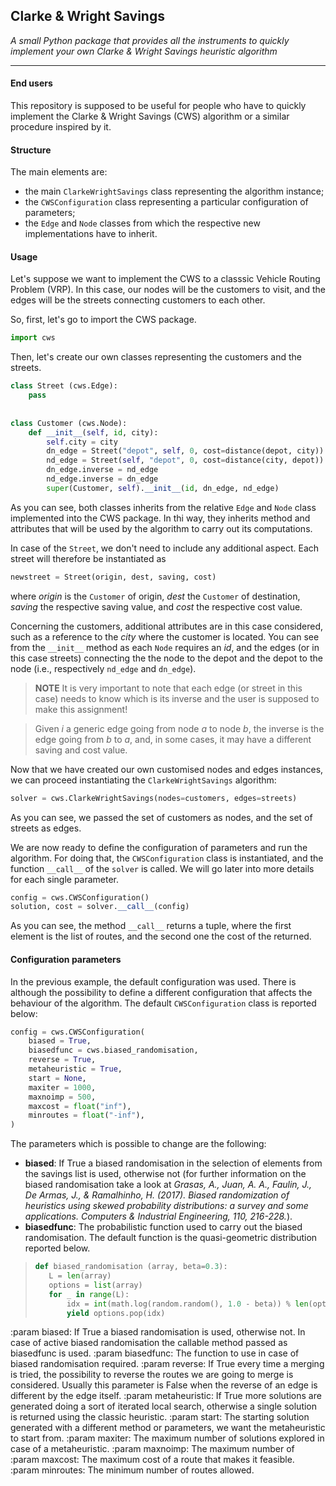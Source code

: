 ## Clarke & Wright Savings 
*A small Python package that provides all the instruments to quickly implement your own Clarke &amp; Wright Savings heuristic algorithm*

-----------------------------------------------------------------

#### End users
This repository is supposed to be useful for people who have to quickly implement the Clarke &amp; Wright Savings (CWS) algorithm or a similar procedure inspired by it.

#### Structure 
The main elements are:
- the main `ClarkeWrightSavings` class representing the algorithm instance;
- the `CWSConfiguration` class representing a particular configuration of parameters;
- the `Edge` and `Node` classes from which the respective new implementations have to inherit.

#### Usage 
Let's suppose we want to implement the CWS to a classsic Vehicle Routing Problem (VRP). In this case, our nodes will be the customers to visit, and the edges will be the streets connecting customers to each other.

So, first, let's go to import the CWS package.
``` python
import cws
```

Then, let's create our own classes representing the customers and the streets.
``` python
class Street (cws.Edge):
    pass
    
    
class Customer (cws.Node):
    def __init__(self, id, city):
        self.city = city
        dn_edge = Street("depot", self, 0, cost=distance(depot, city))
        nd_edge = Street(self, "depot", 0, cost=distance(city, depot))
        dn_edge.inverse = nd_edge
        nd_edge.inverse = dn_edge
        super(Customer, self).__init__(id, dn_edge, nd_edge)

```
As you can see, both classes inherits from the relative `Edge` and `Node` class implemented into the CWS package. In thi way, they inherits method and attributes that will be used by the algorithm to carry out its computations.

In case of the `Street`, we don't need to include any additional aspect. Each street will therefore be instantiated as
``` python
newstreet = Street(origin, dest, saving, cost)
```
where *origin* is the `Customer` of origin, *dest* the `Customer` of destination, *saving* the respective saving value, and *cost* the respective cost value.

Concerning the customers, additional attributes are in this case considered, such as a reference to the *city* where the customer is located.
You can see from the `__init__` method as each `Node` requires an *id*, and the edges (or in this case streets) connecting the the node to the depot and the depot to the node (i.e., respectively `nd_edge` and `dn_edge`).

> **NOTE** It is very important to note that each edge (or street in this case) needs to know which is its inverse and the user is supposed to make this assignment!

> Given *i* a generic edge going from node *a* to node *b*, the inverse is the edge going from *b* to *a*, and, in some cases, it may have a different saving and cost value.

Now that we have created our own customised nodes and edges instances, we can proceed instantiating the `ClarkeWrightSavings` algorithm:
``` python
solver = cws.ClarkeWrightSavings(nodes=customers, edges=streets)
```
As you can see, we passed the set of customers as nodes, and the set of streets as edges.

We are now ready to define the configuration of parameters and run the algorithm. For doing that, the `CWSConfiguration` class is instantiated, and the function `__call__` of the `solver` is called. We will go later into more details for each single parameter.
``` python
config = cws.CWSConfiguration()
solution, cost = solver.__call__(config)
```
As you can see, the method `__call__` returns a tuple, where the first element is the list of routes, and the second one the cost of the returned.

#### Configuration parameters
In the previous example, the default configuration was used. There is although the possibility to define a different configuration that affects the behaviour of the algorithm. The default `CWSConfiguration` class is reported below:
``` python
config = cws.CWSConfiguration(
    biased = True,
    biasedfunc = cws.biased_randomisation,
    reverse = True,
    metaheuristic = True,
    start = None,
    maxiter = 1000,
    maxnoimp = 500,
    maxcost = float("inf"),
    minroutes = float("-inf"),
)
```
The parameters which is possible to change are the following:
-   **biased**: If True a biased randomisation in the selection of elements from the savings list is used, otherwise not (for further information on the biased randomisation take a look at *Grasas, A., Juan, A. A., Faulin, J., De Armas, J., & Ramalhinho, H. (2017). Biased randomization of heuristics using skewed probability distributions: a survey and some applications. Computers & Industrial Engineering, 110, 216-228.*).
-   **biasedfunc**: The probabilistic function used to carry out the biased randomisation. The default function is the quasi-geometric distribution reported below.
>``` python 
>def biased_randomisation (array, beta=0.3):
>    L = len(array)
>    options = list(array)
>    for _ in range(L):
>        idx = int(math.log(random.random(), 1.0 - beta)) % len(options)
>        yield options.pop(idx)
>```




:param biased: If True a biased randomisation is used, otherwise not.
                    In case of active biased randomisation the callable method
                    passed as biasedfunc is used.
    :param biasedfunc: The function to use in case of biased randomisation
                        required.
    :param reverse: If True every time a merging is tried, the possibility
                    to reverse the routes we are going to merge is considered.
                    Usually this parameter is False when the reverse of an edge
                    is different by the edge itself.
    :param metaheuristic: If True more solutions are generated doing a sort
                        of iterated local search, otherwise a single solution
                        is returned using the classic heuristic.
    :param start: The starting solution generated with a different method or
                 parameters, we want the metaheuristic to start from.
    :param maxiter: The maximum number of solutions explored in case of a
                    metaheuristic.
    :param maxnoimp: The maximum number of
    :param maxcost: The maximum cost of a route that makes it feasible.
    :param minroutes: The minimum number of routes allowed.
